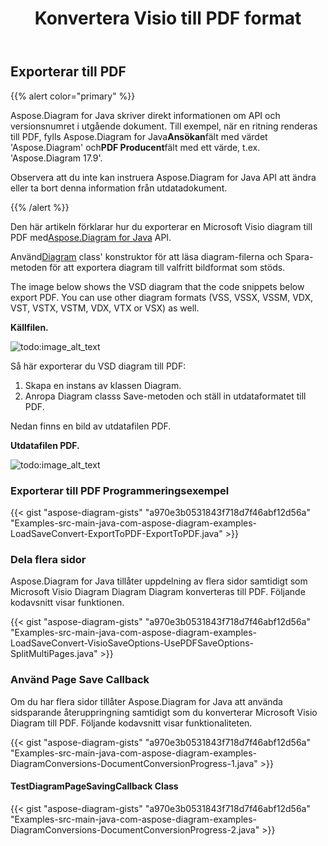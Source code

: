 ﻿---
title:  Konvertera Visio till PDF format
linktitle: Konvertera Visio till PDF
type: docs
weight: 10
url: /sv/java/convert-visio-to-pdf/
description: Det här ämnet visar hur du Aspose.Diagram tillåter att konvertera Visio till PDF format. Konvertera VSD, VSS, VDW, VST, VSDX, VSSX, VSTX, VSDM, VSTM.
---
## **Exporterar till PDF**
{{% alert color="primary" %}}

Aspose.Diagram for Java skriver direkt informationen om API och versionsnumret i utgående dokument. Till exempel, när en ritning renderas till PDF, fylls Aspose.Diagram for Java**Ansökan**fält med värdet 'Aspose.Diagram' och**PDF Producent**fält med ett värde, t.ex. 'Aspose.Diagram 17.9'.

Observera att du inte kan instruera Aspose.Diagram for Java API att ändra eller ta bort denna information från utdatadokument.

{{% /alert %}}

 Den här artikeln förklarar hur du exporterar en Microsoft Visio diagram till PDF med[Aspose.Diagram for Java](https://products.aspose.com/diagram/java/) API.

 Använd[Diagram](https://reference.aspose.com/diagram/java/com.aspose.diagram/Diagram) class' konstruktor för att läsa diagram-filerna och Spara-metoden för att exportera diagram till valfritt bildformat som stöds.

The image below shows the VSD diagram that the code snippets below export PDF. You can use other diagram formats (VSS, VSSX, VSSM, VDX, VST, VSTX, VSTM, VDX, VTX or VSX) as well.

**Källfilen.**

![todo:image_alt_text](how-to-convert-a-visio-diagram_1.png)

Så här exporterar du VSD diagram till PDF:

1. Skapa en instans av klassen Diagram.
1. Anropa Diagram classs Save-metoden och ställ in utdataformatet till PDF.

Nedan finns en bild av utdatafilen PDF.

**Utdatafilen PDF.**

![todo:image_alt_text](how-to-convert-a-visio-diagram_2.png)
### **Exporterar till PDF Programmeringsexempel**
{{< gist "aspose-diagram-gists" "a970e3b0531843f718d7f46abf12d56a" "Examples-src-main-java-com-aspose-diagram-examples-LoadSaveConvert-ExportToPDF-ExportToPDF.java" >}}
### **Dela flera sidor**
Aspose.Diagram for Java tillåter uppdelning av flera sidor samtidigt som Microsoft Visio Diagram Diagram Diagram konverteras till PDF. Följande kodavsnitt visar funktionen.

{{< gist "aspose-diagram-gists" "a970e3b0531843f718d7f46abf12d56a" "Examples-src-main-java-com-aspose-diagram-examples-LoadSaveConvert-VisioSaveOptions-UsePDFSaveOptions-SplitMultiPages.java" >}}
### **Använd Page Save Callback**
Om du har flera sidor tillåter Aspose.Diagram for Java att använda sidsparande återuppringning samtidigt som du konverterar Microsoft Visio Diagram till PDF. Följande kodavsnitt visar funktionaliteten.

{{< gist "aspose-diagram-gists" "a970e3b0531843f718d7f46abf12d56a" "Examples-src-main-java-com-aspose-diagram-examples-DiagramConversions-DocumentConversionProgress-1.java" >}}

#### **TestDiagramPageSavingCallback Class**
{{< gist "aspose-diagram-gists" "a970e3b0531843f718d7f46abf12d56a" "Examples-src-main-java-com-aspose-diagram-examples-DiagramConversions-DocumentConversionProgress-2.java" >}}
